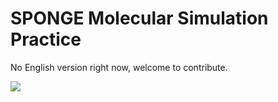 # SPONGE Molecular Simulation Practice

No English version right now, welcome to contribute.

<a href="https://gitee.com/mindspore/docs/blob/master/tutorials/training/source_en/advanced_use/hpc_sponge.md" target="_blank"><img src="../_static/logo_source.png"></a>&nbsp;&nbsp;
